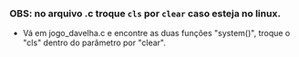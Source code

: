 ### OBS: no arquivo .c troque `cls` por `clear` caso esteja no linux.

- Vá em jogo_davelha.c e encontre as duas funções "system()", troque o "cls" dentro do parâmetro por "clear".
